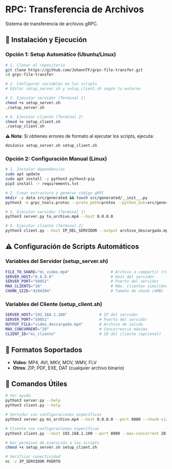 # RPC: Transferencia de Archivos

Sistema de transferencia de archivos gRPC.

## 🚀 Instalación y Ejecución

### **Opción 1: Setup Automático (Ubuntu/Linux)**

```bash
# 1. Clonar el repositorio
git clone https://github.com/JohannTF/grpc-file-transfer.git
cd grpc-file-transfer

# 2. Configurar variables en los scripts
# Editar setup_server.sh y setup_client.sh según tu entorno

# 3. Ejecutar servidor (Terminal 1)
chmod +x setup_server.sh
./setup_server.sh

# 4. Ejecutar cliente (Terminal 2)
chmod +x setup_client.sh
./setup_client.sh
```

**⚠️ Nota**: Si obtienes errores de formato al ejecutar los scripts, ejecuta:
```bash
dos2unix setup_server.sh setup_client.sh
```

### **Opción 2: Configuración Manual (Linux)**

```bash
# 1. Instalar dependencias
sudo apt update
sudo apt install -y python3 python3-pip
pip3 install -r requirements.txt

# 2. Crear estructura y generar código gRPC
mkdir -p data src/generated && touch src/generated/__init__.py
python3 -m grpc_tools.protoc --proto_path=protos --python_out=src/generated --grpc_python_out=src/generated protos/file_transfer.proto

# 3. Ejecutar servidor (Terminal 1)
python3 server.py tu_archivo.mp4 --host 0.0.0.0

# 4. Ejecutar cliente (Terminal 2)
python3 client.py --host IP_DEL_SERVIDOR --output archivo_descargado.mp4
```

## ⚠️ Configuración de Scripts Automáticos

### **Variables del Servidor (setup_server.sh)**

```bash
FILE_TO_SHARE="mi_video.mp4"                  # Archivo a compartir (ruta relativa)
SERVER_HOST="0.0.0.0"                         # Host del servidor
SERVER_PORT="50051"                           # Puerto del servidor
MAX_CLIENTS="10"                              # Máx. clientes simultáneos
CHUNK_SIZE="4194304"                          # Tamaño de chunk (4MB)
```

### **Variables del Cliente (setup_client.sh)**

```bash
SERVER_HOST="192.168.1.100"              # IP del servidor
SERVER_PORT="50051"                      # Puerto del servidor
OUTPUT_FILE="video_descargado.mp4"       # Archivo de salida
MAX_CONCURRENT="20"                      # Concurrencia máxima
CLIENT_ID="mi_cliente"                   # ID del cliente (opcional)
```

## 🎯 Formatos Soportados

- **Video**: MP4, AVI, MKV, MOV, WMV, FLV
- **Otros**: ZIP, PDF, EXE, DAT (cualquier archivo binario)

## 🔧 Comandos Útiles

```bash
# Ver ayuda
python3 server.py --help
python3 client.py --help

# Servidor con configuraciones específicas
python3 server.py mi_archivo.mp4 --host 0.0.0.0 --port 8080 --chunk-size 8388608 --max-clients 15

# Cliente con configuraciones específicas
python3 client.py --host 192.168.1.100 --port 8080 --max-concurrent 20 --output mi_descarga.mp4

# Dar permisos de ejecución a los scripts
chmod +x setup_server.sh setup_client.sh

# Verificar conectividad
nc -z IP_SERVIDOR PUERTO
```
